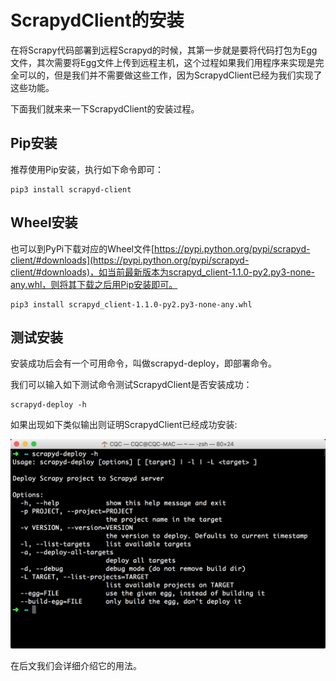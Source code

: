 # ScrapydClient的安装

在将Scrapy代码部署到远程Scrapyd的时候，其第一步就是要将代码打包为Egg文件，其次需要将Egg文件上传到远程主机，这个过程如果我们用程序来实现是完全可以的，但是我们并不需要做这些工作，因为ScrapydClient已经为我们实现了这些功能。

下面我们就来来一下ScrapydClient的安装过程。

## Pip安装

推荐使用Pip安装，执行如下命令即可：

```
pip3 install scrapyd-client
```

## Wheel安装

也可以到PyPi下载对应的Wheel文件[https://pypi.python.org/pypi/scrapyd-client/#downloads](https://pypi.python.org/pypi/scrapyd-client/#downloads)，如当前最新版本为scrapyd_client-1.1.0-py2.py3-none-any.whl，则将其下载之后用Pip安装即可。

```
pip3 install scrapyd_client-1.1.0-py2.py3-none-any.whl 
```

## 测试安装

安装成功后会有一个可用命令，叫做scrapyd-deploy，即部署命令。

我们可以输入如下测试命令测试ScrapydClient是否安装成功：

```
scrapyd-deploy -h
```

如果出现如下类似输出则证明ScrapydClient已经成功安装:

![](./assets/2017-06-26-00-01-34.jpg)

在后文我们会详细介绍它的用法。

